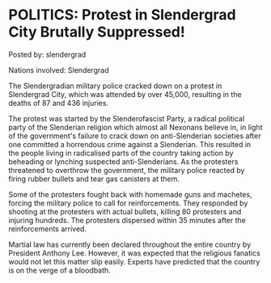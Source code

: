 # POLITICS: Protest in Slendergrad City Brutally Suppressed!

Posted by: slendergrad

Nations involved: Slendergrad

The Slendergradian military police cracked down on a protest in Slendergrad City, which was attended by over 45,000, resulting in the deaths of 87 and 436 injuries.

The protest was started by the Slenderofascist Party, a radical political party of the Slenderian religion which almost all Nexonans believe in, in light of the government's failure to crack down on anti-Slenderian societies after one committed a horrendous crime against a Slenderian. This resulted in the people living in radicalised parts of the country taking action by beheading or lynching suspected anti-Slenderians. As the protesters threatened to overthrow the government, the military police reacted by firing rubber bullets and tear gas canisters at them.

Some of the protesters fought back with homemade guns and machetes, forcing the military police to call for reinforcements. They responded by shooting at the protesters with actual bullets, killing 80 protesters and injuring hundreds. The protesters dispersed within 35 minutes after the reinforcements arrived.

Martial law has currently been declared throughout the entire country by President Anthony Lee. However, it was expected that the religious fanatics would not let this matter slip easily. Experts have predicted that the country is on the verge of a bloodbath.